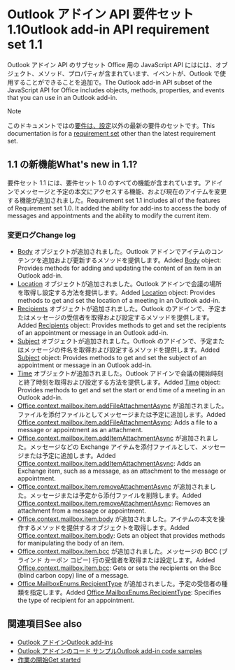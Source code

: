 # <a name="outlook-add-in-api-requirement-set-11"></a><span data-ttu-id="53004-101">Outlook アドイン API 要件セット 1.1</span><span class="sxs-lookup"><span data-stu-id="53004-101">Outlook add-in API requirement set 1.1</span></span>

<span data-ttu-id="53004-102">Outlook アドイン API のサブセット Office 用の JavaScript API にはには、オブジェクト、メソッド、プロパティが含まれています、イベントが、Outlook で使用することができることを追加で。</span><span class="sxs-lookup"><span data-stu-id="53004-102">The Outlook add-in API subset of the JavaScript API for Office includes objects, methods, properties, and events that you can use in an Outlook add-in.</span></span>

> [!NOTE]
> <span data-ttu-id="53004-103">このドキュメントではの[要件は、設定](/javascript/office/requirement-sets/outlook-api-requirement-sets)以外の最新の要件のセットです。</span><span class="sxs-lookup"><span data-stu-id="53004-103">This documentation is for a [requirement set](/javascript/office/requirement-sets/outlook-api-requirement-sets) other than the latest requirement set.</span></span> 

## <a name="whats-new-in-11"></a><span data-ttu-id="53004-104">1.1 の新機能</span><span class="sxs-lookup"><span data-stu-id="53004-104">What's new in 1.1?</span></span>

<span data-ttu-id="53004-p101">要件セット 1.1 には、要件セット 1.0 のすべての機能が含まれています。アドインでメッセージと予定の本文にアクセスする機能、および現在のアイテムを変更する機能が追加されました。</span><span class="sxs-lookup"><span data-stu-id="53004-p101">Requirement set 1.1 includes all of the features of Requirement set 1.0. It added the ability for add-ins to access the body of messages and appointments and the ability to modify the current item.</span></span>

### <a name="change-log"></a><span data-ttu-id="53004-107">変更ログ</span><span class="sxs-lookup"><span data-stu-id="53004-107">Change log</span></span>

- <span data-ttu-id="53004-108">[Body](/javascript/api/outlook_1_1/office.body) オブジェクトが追加されました。Outlook アドインでアイテムのコンテンツを追加および更新するメソッドを提供します。</span><span class="sxs-lookup"><span data-stu-id="53004-108">Added [Body](/javascript/api/outlook_1_1/office.body) object: Provides methods for adding and updating the content of an item in an Outlook add-in.</span></span>
- <span data-ttu-id="53004-109">[Location](/javascript/api/outlook_1_1/office.location) オブジェクトが追加されました。Outlook アドインで会議の場所を取得し設定する方法を提供します。</span><span class="sxs-lookup"><span data-stu-id="53004-109">Added [Location](/javascript/api/outlook_1_1/office.location) object: Provides methods to get and set the location of a meeting in an Outlook add-in.</span></span>
- <span data-ttu-id="53004-110">[Recipients](/javascript/api/outlook_1_1/office.recipients) オブジェクトが追加されました。Outlook のアドインで、予定またはメッセージの受信者を取得および設定するメソッドを提供します。</span><span class="sxs-lookup"><span data-stu-id="53004-110">Added [Recipients](/javascript/api/outlook_1_1/office.recipients) object: Provides methods to get and set the recipients of an appointment or message in an Outlook add-in.</span></span>
- <span data-ttu-id="53004-111">[Subject](/javascript/api/outlook_1_1/office.subject) オブジェクトが追加されました。Outlook のアドインで、予定またはメッセージの件名を取得および設定するメソッドを提供します。</span><span class="sxs-lookup"><span data-stu-id="53004-111">Added [Subject](/javascript/api/outlook_1_1/office.subject) object: Provides methods to get and set the subject of an appointment or message in an Outlook add-in.</span></span>
- <span data-ttu-id="53004-112">[Time](/javascript/api/outlook_1_1/office.time) オブジェクトが追加されました。Outlook アドインで会議の開始時刻と終了時刻を取得および設定する方法を提供します。</span><span class="sxs-lookup"><span data-stu-id="53004-112">Added [Time](/javascript/api/outlook_1_1/office.time) object: Provides methods to get and set the start or end time of a meeting in an Outlook add-in.</span></span>
- <span data-ttu-id="53004-113">[Office.context.mailbox.item.addFileAttachmentAsync](office.context.mailbox.item.md#addfileattachmentasyncuri-attachmentname-options-callback) が追加されました。ファイルを添付ファイルとしてメッセージまたは予定に追加します。</span><span class="sxs-lookup"><span data-stu-id="53004-113">Added [Office.context.mailbox.item.addFileAttachmentAsync](office.context.mailbox.item.md#addfileattachmentasyncuri-attachmentname-options-callback): Adds a file to a message or appointment as an attachment.</span></span>
- <span data-ttu-id="53004-114">[Office.context.mailbox.item.addItemAttachmentAsync](office.context.mailbox.item.md#additemattachmentasyncitemid-attachmentname-options-callback) が追加されました。メッセージなどの Exchange アイテムを添付ファイルとして、メッセージまたは予定に追加します。</span><span class="sxs-lookup"><span data-stu-id="53004-114">Added [Office.context.mailbox.item.addItemAttachmentAsync](office.context.mailbox.item.md#additemattachmentasyncitemid-attachmentname-options-callback): Adds an Exchange item, such as a message, as an attachment to the message or appointment.</span></span>
- <span data-ttu-id="53004-115">[Office.context.mailbox.item.removeAttachmentAsync](office.context.mailbox.item.md#removeattachmentasyncattachmentid-options-callback) が追加されました。メッセージまたは予定から添付ファイルを削除します。</span><span class="sxs-lookup"><span data-stu-id="53004-115">Added [Office.context.mailbox.item.removeAttachmentAsync](office.context.mailbox.item.md#removeattachmentasyncattachmentid-options-callback): Removes an attachment from a message or appointment.</span></span>
- <span data-ttu-id="53004-116">[Office.context.mailbox.item.body](office.context.mailbox.item.md#body-bodyjavascriptapioutlook11officebody) が追加されました。アイテムの本文を操作するメソッドを提供するオブジェクトを取得します。</span><span class="sxs-lookup"><span data-stu-id="53004-116">Added [Office.context.mailbox.item.body](office.context.mailbox.item.md#body-bodyjavascriptapioutlook11officebody): Gets an object that provides methods for manipulating the body of an item.</span></span>
- <span data-ttu-id="53004-117">[Office.context.mailbox.item.bcc](office.context.mailbox.item.md#bcc-recipientsjavascriptapioutlook11officerecipients) が追加されました。メッセージの BCC (ブラインド カーボン コピー) 行の受信者を取得または設定します。</span><span class="sxs-lookup"><span data-stu-id="53004-117">Added [Office.context.mailbox.item.bcc](office.context.mailbox.item.md#bcc-recipientsjavascriptapioutlook11officerecipients): Gets or sets the recipients on the Bcc (blind carbon copy) line of a message.</span></span>
- <span data-ttu-id="53004-118">[Office.MailboxEnums.RecipientType](/javascript/api/outlook_1_1/office.mailboxenums.recipienttype) が追加されました。予定の受信者の種類を指定します。</span><span class="sxs-lookup"><span data-stu-id="53004-118">Added [Office.MailboxEnums.RecipientType](/javascript/api/outlook_1_1/office.mailboxenums.recipienttype): Specifies the type of recipient for an appointment.</span></span>

## <a name="see-also"></a><span data-ttu-id="53004-119">関連項目</span><span class="sxs-lookup"><span data-stu-id="53004-119">See also</span></span>

- [<span data-ttu-id="53004-120">Outlook アドイン</span><span class="sxs-lookup"><span data-stu-id="53004-120">Outlook add-ins</span></span>](https://docs.microsoft.com/outlook/add-ins/)
- [<span data-ttu-id="53004-121">Outlook アドインのコード サンプル</span><span class="sxs-lookup"><span data-stu-id="53004-121">Outlook add-in code samples</span></span>](https://developer.microsoft.com/outlook/gallery/?filterBy=Outlook,Samples,Add-ins)
- [<span data-ttu-id="53004-122">作業の開始</span><span class="sxs-lookup"><span data-stu-id="53004-122">Get started</span></span>](https://docs.microsoft.com/outlook/add-ins/quick-start)
